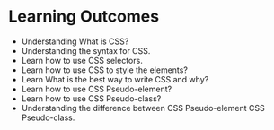 # Learning Outcomes

- Understanding What is CSS?
- Understanding the syntax for CSS.
- Learn how to use CSS selectors.
- Learn how to use CSS to style the elements?
- Learn What is the best way to write CSS and why?
- Learn how to use CSS Pseudo-element?
- Learn how to use CSS Pseudo-class?
- Understanding the difference between CSS Pseudo-element CSS Pseudo-class.
